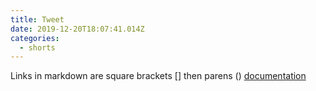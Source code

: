 ```yaml
---
title: Tweet
date: 2019-12-20T18:07:41.014Z
categories:
  - shorts
---
```

Links in markdown are square brackets [] then parens () [documentation](https://daringfireball.net/projects/markdown/syntax#link)

